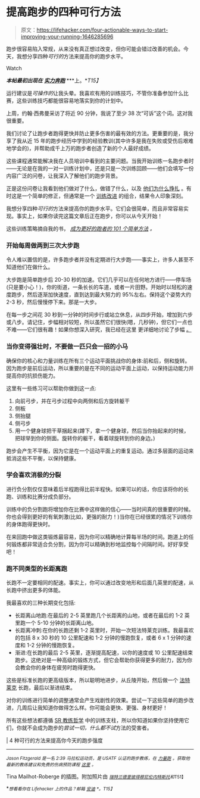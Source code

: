 # 提高跑步的四种可行方法

> 原文：<https://lifehacker.com/four-actionable-ways-to-start-improving-your-running-1646285696>

跑步很容易陷入常规，从来没有真正想过改变，但你可能会错过改善的机会。今天，我想分享四种*可行的*方法来提高你的跑步水平。

Watch

***本帖最初出现在*** [***实力奔跑***](http://strengthrunning.com/2013/03/actionable-ways-to-improve-your-running/) ***上。**T15】*

运行建议是*可操作的*让我头晕。我喜欢有用的训练技巧，不管你准备参加什么比赛，这些训练技巧都能很容易地落实到你的计划中。

上周，约翰·西弗曼采访了将近 90 分钟，我说了至少 38 次“可诉”这个词。这对我很重要。

我们讨论了让跑步者跑得更快并防止更多伤害的最有效的方法。更重要的是，我分享了我从近 15 年的跑步经历中学到的经验教训(其中许多是我在失败或受伤后艰难地学会的)，并帮助成千上万的跑步者创造了新的个人最好成绩。

这些课程通常能解决我在人员培训中看到的主要问题。当我开始训练一名跑步者时——无论是在我的一对一训练计划中，还是只是一次训练回顾——他们会填写一份内容广泛的问卷，让我深入了解他们的跑步背景。

正是这份问卷让我看到他们做对了什么，做错了什么，以及 [他们为什么挣扎](https://lifehacker.com/the-biggest-mistakes-runners-of-all-levels-make-and-ho-1030501368) 。有时这是一个简单的修正，但通常是一个 [训练改进](http://lifehacker.com/how-beginning-runners-can-improve-skills-and-avoid-inju-1512296932) 的组合，结果令人印象深刻。

我想分享四种*可行的*方法来提高你的跑步水平。它们会很简单，而且非常容易实现。事实上，如果你读完这篇文章后正在跑步，你可以从今天开始！

这些训练策略摘自我的书， [*成为更好的跑者的 101 个简单方法*](http://amzn.to/NXIJT7) *。*

### 开始每周做两到三次大步跑

令人难以置信的是，许多跑步者并没有定期进行大步跑——事实上，许多人甚至不知道他们在做什么。

大步跑是简单跑步后 20-30 秒的加速。它们几乎可以在任何地方进行——停车场(只是要小心！)，你的街道，一条长长的车道，或者一片田野。开始时以轻松的速度跑步，然后逐渐加快速度，直到达到最大努力的 95%左右。保持这个姿势大约 2-3 秒，然后慢慢停下来。那是一大步。

在每一步之间花 30 秒到一分钟的时间步行或站立休息，从四步开始，增加到六步或八步。请记住，步幅相对较短，所以虽然它们很快(嗯，几秒钟)，但它们一点也不难——它们很有趣！如果你想深入研究，我已经在这里 更详细地讨论了步幅 [。](http://strengthrunning.com/2012/10/what-are-strides/)

### 当你变得强壮时，不要做一匹只会一招的小马

确保你的核心和力量训练在所有三个运动平面挑战你的身体:前和后，侧和旋转。因为跑步是前后运动，所以重要的是在不同的运动平面上运动，以保持运动能力并提高你的抗损伤能力。

这里有一些练习可以帮助你做到这一点:

1.  向前弓步，并在弓步过程中向两侧和后方旋转躯干
2.  侧板
3.  侧抬腿
4.  侧弓步
5.  用一个健身球把干草捆起来(蹲下，拿一个健身球，然后当你抬起来的时候，把球举到你的侧面。旋转你的躯干，看着球旋转到你的身边。)

跑步会产生不平衡，因为它是在一个运动平面上的重复运动。通过多层面的运动来抵消这些不平衡，以保持健康。

### 学会喜欢消极的分裂

进行负分割仅仅意味着后半程跑得比前半程快。如果可以的话，你应该将你的长跑、训练和比赛分成负部分。

训练中的负分割跑将增加你在比赛中这样做的信心——当时间真的很重要的时候。你也会得到更好的有氧刺激(比如，更强的耐力！)当你在已经很累的情况下训练你的身体跑得更快时。

在来回跑中做这类锻炼最容易，因为你可以精确地计算每半场的时间。跑道上的任何锻炼都非常适合负分割，因为你可以精确到秒地监控每个间隔时间。好好享受吧！

### 跑不同类型的长距离跑

长跑不一定要相同的配速。事实上，你可以通过改变地形和后面几英里的配速，从长跑中挤出更多的体能。

我最喜欢的三种长期变化包括:

*   长距离山地跑:在最后的 2-5 英里跑几个长距离的山地，或者在最后的 1-2 英里跑一个 5-10 分钟的长距离山地。
*   长距离冲刺:在你的长跑还剩 1-2 英里时，开始一次短法特莱克训练。我最喜欢的包括 8 x 30 秒的 10 公里配速和 1-2 分钟的慢跑恢复，或者 6 x 1 分钟的速度和 1-2 分钟的慢跑恢复。
*   渐进:在长跑的最后 2-5 英里，逐渐提高配速，以你的速度或 10 公里配速结束跑步。这绝对是一种高级的锻炼方式，但它会帮助你获得更多的耐力，因为你会教会你的身体在疲劳时跑得更快。

这些是标准长跑的更高级版本，所以聪明地进步，从丘陵开始，然后做一个 [法特莱克](http://en.wikipedia.org/wiki/Fartlek) 长跑，最后以渐进结束。

对你的训练进行简单的调整通常会产生戏剧性的效果。尝试一下这些简单的跑步改进，几周后让我知道你做得怎么样。你可能会更快、更强、身材更好！

所有这些想法都遵循 [SR 教练哲学](http://strengthrunning.com/2013/03/sr-coaching-philosophy/) 中的训练支柱，所以你知道如果你坚持使用它们，你就不会成为跑步的*尝试一切，什么都不试*方法的受害者。

| 4 种可行的方法来提高你今天的跑步强度

* * *

<small>*Jason Fitzgerald 是一名 2:39 马拉松运动员，是 USATF 认证的跑步教练，在*</small> [<small>*力量跑*</small>](http://strengthrunning.com/) <small>*。获取他最新的教练建议和免费的伤病预防课程*</small> [<small>*这里*</small>](http://strengthrunning.com/injury-prevention-ecourse/) <small>*。*</small>

Tina Mailhot-Roberge 的插图。附加照片由 [<small>*瑞特兰德里*</small>](https://www.flickr.com/photos/rlandry/14972761381)<small></small>*[<small>*彼得穆尼*</small>](https://www.flickr.com/photos/peterm7/15038824988/)<small></small>*[<small>*伦内特斯托*</small>](https://www.flickr.com/photos/tomsaint/7981005513)<small>*和*T51】**</small>**

**<small>*想看看你在 Lifehacker 上的作品？邮箱*</small> [<small>*安迪*</small>](mailto:andy@lifehacker.com) <small>*。*T15】</small>**